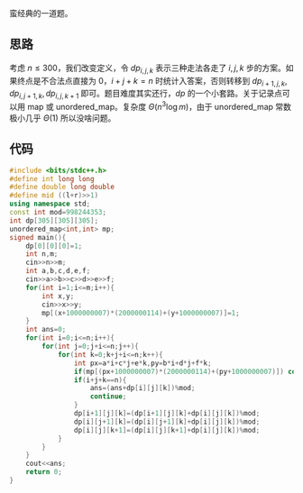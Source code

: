 蛮经典的一道题。

## 思路

考虑 $n\leq 300$，我们改变定义，令 $dp_{i,j,k}$ 表示三种走法各走了 $i,j,k$ 步的方案。如果终点是不合法点直接为 $0$，$i+j+k=n$ 时统计入答案，否则转移到 $dp_{i+1,j,k},dp_{i,j+1,k},dp_{i,j,k+1}$ 即可。题目难度其实还行，$dp$ 的一个小套路。关于记录点可以用 map 或 unordered_map。复杂度 $\Theta(n^3\log m)$，由于 unordered_map 常数极小几乎 $\Theta(1)$ 所以没啥问题。

## 代码

```cpp
#include <bits/stdc++.h>
#define int long long
#define double long double
#define mid ((l+r)>>1)
using namespace std;
const int mod=998244353;
int dp[305][305][305];
unordered_map<int,int> mp;
signed main(){
	dp[0][0][0]=1;
	int n,m;
	cin>>n>>m;
	int a,b,c,d,e,f;
	cin>>a>>b>>c>>d>>e>>f;
	for(int i=1;i<=m;i++){
		int x,y;
		cin>>x>>y;
		mp[(x+1000000007)*(2000000114)+(y+1000000007)]=1;
	}
	int ans=0;
	for(int i=0;i<=n;i++){
		for(int j=0;j+i<=n;j++){
			for(int k=0;k+j+i<=n;k++){
				int px=a*i+c*j+e*k,py=b*i+d*j+f*k;
				if(mp[(px+1000000007)*(2000000114)+(py+1000000007)]) continue;
				if(i+j+k==n){
					ans=(ans+dp[i][j][k])%mod;
					continue;
				}
				dp[i+1][j][k]=(dp[i+1][j][k]+dp[i][j][k])%mod;
				dp[i][j+1][k]=(dp[i][j+1][k]+dp[i][j][k])%mod;
				dp[i][j][k+1]=(dp[i][j][k+1]+dp[i][j][k])%mod;
			}
		} 
	}
	cout<<ans;
	return 0;
}
```